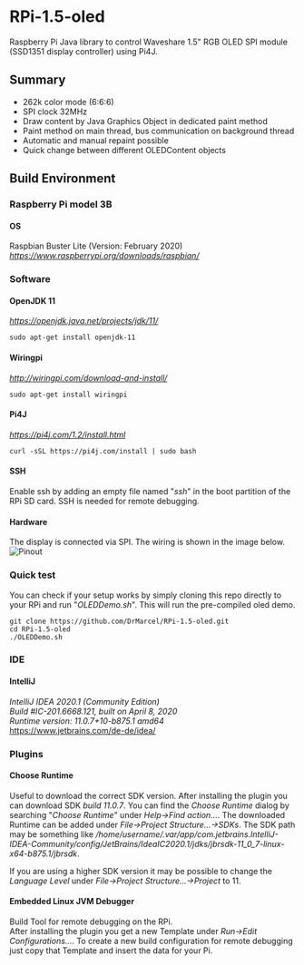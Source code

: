# RPi-1.5-oled
Raspberry Pi Java library to control Waveshare 1.5" RGB OLED SPI module (SSD1351 display controller) using Pi4J.

## Summary

* 262k color mode (6:6:6)
* SPI clock 32MHz
* Draw content by Java Graphics Object in dedicated paint method
* Paint method on main thread, bus communication on background thread
* Automatic and manual repaint possible
* Quick change between different OLEDContent objects

## Build Environment

### Raspberry Pi model 3B

#### OS

Raspbian Buster Lite (Version: February 2020)  
*https://www.raspberrypi.org/downloads/raspbian/*

### Software

#### OpenJDK 11

*https://openjdk.java.net/projects/jdk/11/*

`sudo apt-get install openjdk-11`

#### Wiringpi

*http://wiringpi.com/download-and-install/*

`sudo apt-get install wiringpi`

#### Pi4J

*https://pi4j.com/1.2/install.html*

`curl -sSL https://pi4j.com/install | sudo bash`

#### SSH

Enable ssh by adding an empty file named "*ssh*" in the boot partition of the RPi SD card.
SSH is needed for remote debugging.

#### Hardware

The display is connected via SPI. The wiring is shown in the image below.
![Pinout](https://github.com/DrMarcel/RPi-1.5-OLED/blob/master/GPIO-Pinout-Diagram-OLED.png "GPIO wiring")

### Quick test

You can check if your setup works by simply cloning this repo directly to your RPi and run "*OLEDDemo.sh*".
This will run the pre-compiled oled demo.

`git clone https://github.com/DrMarcel/RPi-1.5-oled.git`  
`cd RPi-1.5-oled`  
`./OLEDDemo.sh`  

### IDE

#### IntelliJ

*IntelliJ IDEA 2020.1 (Community Edition)*  
*Build #IC-201.6668.121, built on April 8, 2020*  
*Runtime version: 11.0.7+10-b875.1 amd64*  
https://www.jetbrains.com/de-de/idea/  

### Plugins

#### Choose Runtime

Useful to download the correct SDK version. 
After installing the plugin you can download SDK *build 11.0.7*.
You can find the *Choose Runtime* dialog by searching "*Choose Runtime*" under *Help->Find action...*. 
The downloaded Runtime can be added under *File->Project Structure...->SDKs*. 
The SDK path may be something like */home/username/.var/app/com.jetbrains.IntelliJ-IDEA-Community/config/JetBrains/IdeaIC2020.1/jdks/jbrsdk-11_0_7-linux-x64-b875.1/jbrsdk*.

If you are using a higher SDK version it may be possible to change the *Language Level* under *File->Project Structure...->Project* to 11. 

#### Embedded Linux JVM Debugger

Build Tool for remote debugging on the RPi.  
After installing the plugin you get a new Template under *Run->Edit Configurations...*. 
To create a new build configuration for remote debugging just copy that Template and insert the data for your Pi.  